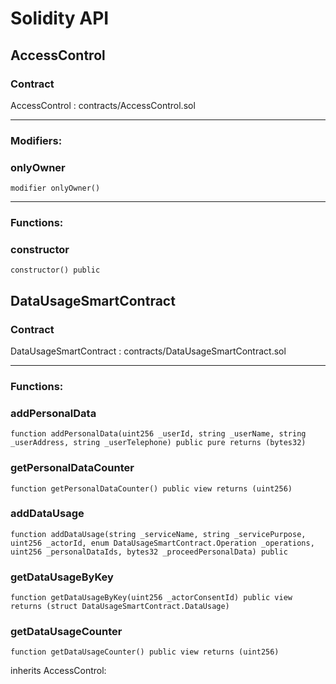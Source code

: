 # Solidity API

## AccessControl

### Contract
AccessControl : contracts/AccessControl.sol

 --- 
### Modifiers:
### onlyOwner

```solidity
modifier onlyOwner()
```

 --- 
### Functions:
### constructor

```solidity
constructor() public
```

## DataUsageSmartContract

### Contract
DataUsageSmartContract : contracts/DataUsageSmartContract.sol

 --- 
### Functions:
### addPersonalData

```solidity
function addPersonalData(uint256 _userId, string _userName, string _userAddress, string _userTelephone) public pure returns (bytes32)
```

### getPersonalDataCounter

```solidity
function getPersonalDataCounter() public view returns (uint256)
```

### addDataUsage

```solidity
function addDataUsage(string _serviceName, string _servicePurpose, uint256 _actorId, enum DataUsageSmartContract.Operation _operations, uint256 _personalDataIds, bytes32 _proceedPersonalData) public
```

### getDataUsageByKey

```solidity
function getDataUsageByKey(uint256 _actorConsentId) public view returns (struct DataUsageSmartContract.DataUsage)
```

### getDataUsageCounter

```solidity
function getDataUsageCounter() public view returns (uint256)
```

inherits AccessControl:

